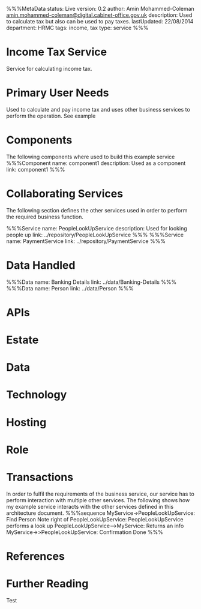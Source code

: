 %%%MetaData
status: Live
version: 0.2
author: Amin Mohammed-Coleman <amin.mohammed-coleman@digital.cabinet-office.gov.uk>
description: Used to calculate tax but also can be used to pay taxes.
lastUpdated: 22/08/2014
department: HRMC
tags: income, tax
type: service
%%%

# Income Tax Service 

Service for calculating income tax.

# Primary User Needs

Used to calculate and pay income tax and uses other business services to perform the operation. See example

# Components

The following components where used to build this example service
%%%Component
name: component1
description: Used as a component
link: component1
%%%        
  

# Collaborating Services

The following section defines the other services used in order to perform the required business function.

%%%Service
name: PeopleLookUpService
description: Used for looking people up
link: ../repository/PeopleLookUpService
%%%
%%%Service
name: PaymentService
link: ../repository/PaymentService
%%%

# Data Handled

%%%Data
name: Banking Details
link: ../data/Banking-Details
%%%
%%%Data
name: Person
link: ../data/Person
%%%

# APIs

# Estate

# Data

# Technology

# Hosting

# Role

# Transactions

In order to fulfil the requirements of the business service, our service has to perform interaction with multiple other services. The following shows how my example service interacts with the other services defined in this architecture document.
%%%sequence
MyService->PeopleLookUpService: Find Person
Note right of PeopleLookUpService: PeopleLookUpService performs a look up
PeopleLookUpService-->MyService: Returns an info
MyService->>PeopleLookUpService: Confirmation Done
%%%


# References

# Further Reading

Test	

